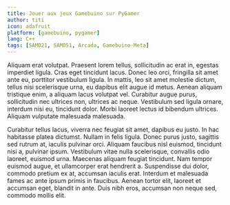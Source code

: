```yaml
---
title: Jouer aux jeux Gamebuino sur PyGamer
author: titi
icon: adafruit
platform: [gamebuino, pygamer]
lang: C++
tags: [SAMD21, SAMD51, Arcada, Gamebuino-Meta]
---
```


Aliquam erat volutpat. Praesent lorem tellus, sollicitudin ac erat in, egestas imperdiet ligula. Cras eget tincidunt lacus. Donec leo orci, fringilla sit amet ante eu, porttitor vestibulum ligula. In mattis, leo sit amet molestie dictum, tellus nisi scelerisque urna, eu dapibus elit augue id metus. Aenean aliquam tristique enim, a aliquam lacus volutpat vel. Curabitur augue purus, sollicitudin nec ultrices non, ultrices ac neque. Vestibulum sed ligula ornare, interdum nisi eu, tincidunt dolor. Morbi laoreet lectus id bibendum ultrices. Aliquam vulputate malesuada malesuada.

<!--more-->

Curabitur tellus lacus, viverra nec feugiat sit amet, dapibus eu justo. In hac habitasse platea dictumst. Nullam in felis ligula. Donec purus justo, sagittis sed rutrum at, iaculis pulvinar orci. Aliquam faucibus nisl euismod, tincidunt nisi a, pulvinar ipsum. Vestibulum vitae nulla scelerisque, convallis odio laoreet, euismod urna. Maecenas aliquam feugiat tincidunt. Nam tempor euismod augue, et ullamcorper erat hendrerit a. Suspendisse dui dolor, commodo pretium ex at, accumsan iaculis erat. Interdum et malesuada fames ac ante ipsum primis in faucibus. Aenean tortor elit, laoreet et accumsan eget, blandit in ante. Duis nibh eros, accumsan non neque sed, commodo mollis elit.
